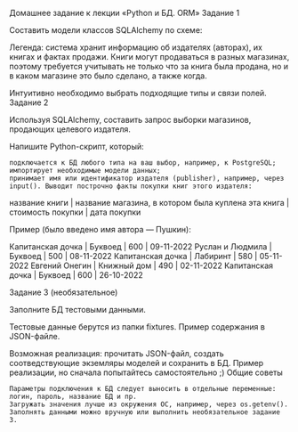 Домашнее задание к лекции «Python и БД. ORM»
Задание 1

Составить модели классов SQLAlchemy по схеме:

Легенда: система хранит информацию об издателях (авторах), их книгах и фактах продажи. Книги могут продаваться в разных магазинах, поэтому требуется учитывать не только что за книга была продана, но и в каком магазине это было сделано, а также когда.

Интуитивно необходимо выбрать подходящие типы и связи полей.
Задание 2

Используя SQLAlchemy, составить запрос выборки магазинов, продающих целевого издателя.

Напишите Python-скрипт, который:

    подключается к БД любого типа на ваш выбор, например, к PostgreSQL;
    импортирует необходимые модели данных;
    принимает имя или идентификатор издателя (publisher), например, через input(). Выводит построчно факты покупки книг этого издателя:

название книги | название магазина, в котором была куплена эта книга | стоимость покупки | дата покупки

Пример (было введено имя автора — Пушкин):

Капитанская дочка | Буквоед     | 600 | 09-11-2022
Руслан и Людмила  | Буквоед     | 500 | 08-11-2022
Капитанская дочка | Лабиринт    | 580 | 05-11-2022
Евгений Онегин    | Книжный дом | 490 | 02-11-2022
Капитанская дочка | Буквоед     | 600 | 26-10-2022

Задание 3 (необязательное)

Заполните БД тестовыми данными.

Тестовые данные берутся из папки fixtures. Пример содержания в JSON-файле.

Возможная реализация: прочитать JSON-файл, создать соотведствующие экземляры моделей и сохранить в БД.
Пример реализации, но сначала попытайтесь самостоятельно ;)
Общие советы

    Параметры подключения к БД следует выносить в отдельные переменные: логин, пароль, название БД и пр.
    Загружать значения лучше из окружения ОС, например, через os.getenv().
    Заполнять данными можно вручную или выполнить необязательное задание 3.
